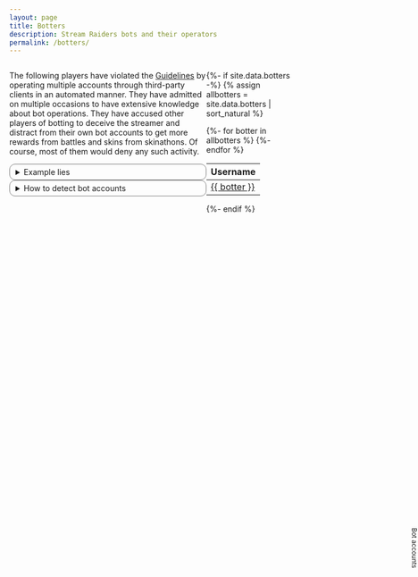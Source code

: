```yaml
---
layout: page
title: Botters
description: Stream Raiders bots and their operators
permalink: /botters/
---
```

<style>
  details {
    border: solid 1px gray;
    padding-left: 10px;
    border-radius: 10px;
    padding-right: 10px;
    padding-top: 5px;
    padding-bottom: 5px;
    user-select: none;
  }
  .dataTables_wrapper .dataTables_paginate .paginate_button
  {
    min-width: 0.2em !important;
    padding:.1em .1em !important;
  }
</style>

<div style="display: flex">
<div style="flex: 1">

<p>The following players have violated the <a href="https://captain.tv/guidelines" target="_blank" rel="noopener noreferrer">Guidelines</a> by operating multiple accounts through third-party clients in an automated manner. They have admitted on multiple occasions to have extensive knowledge about bot operations. They have accused other players of botting to deceive the streamer and distract from their own bot accounts to get more rewards from battles and skins from skinathons. Of course, most of them would deny any such activity.</p>

<details>
	<summary>Example lies</summary>
	<details>
		<summary>Tzepiboo</summary>
		<p style="font-size:smaller">In Treecle's channel on 25/09/2022:</p><blockquote>Yeah the bots like to inflate treecle's enemy count and then abandon her for loyalty chests</blockquote>
		<p style="font-size:smaller">In ShanChan's channel on 24/10/2022:</p><blockquote>They even had the nerve to claim I have extensive knowledge of botting and brag about it, which I don't</blockquote>
	</details>
	<details>
		<summary>L0ne_Hermit</summary>
    <p style="font-size:smaller">In byeol_rl's channel on 17/07/2022:</p><blockquote>Omg why the bots came after i placed my unit :rofl:</blockquote>
    <p style="font-size:smaller">In Teddiosg's channel on 19/07/2022:</p><blockquote>The bot problem</blockquote>
    <p style="font-size:smaller">In xsubcube's channel on 28/07/2022:</p><blockquote>i think the botter is here also</blockquote>
    <p style="font-size:smaller">In byeol_rl's channel on 30/07/2022:</p><blockquote>wah these bot armies</blockquote>
    <p style="font-size:smaller">In Teddiosg's channel on 03/02/2023:</p><blockquote>i still dunno why i was in the botter list</blockquote>
	</details>
</details>

<!-- <p style="font-size:larger"><b>Thanks to all players who report botting activity (including factual evidence) to us directly, helping keeping this list up-to-date!</b></p> -->

<details>
	<summary>How to detect bot accounts</summary>
	<p>Accounts which place units in loyalty chest battles (loyalty skin chest, loyalty gold chest, loyalty token chest, loyalty scroll chest, boss chest, superboss chest) without having gold loyalty with the captain are bot accounts. Real players always reach gold loyalty at the start of each event first to maximize the loot since the number of loyalty chests per event is limited and the loot obtained is heavily determined by the color of the loyalty swords.</p>
	<p style="font-size:smaller">Yes, this is not a good way to tell if someone is a bot, but it is much better than whatever nonsence many players and captains are employing using assumptions, suspicions, lack of game knowledge (i.e., suffering from the <a href="https://en.wikipedia.org/wiki/Dunning-Kruger_effect" target="_blank" rel="noopener noreferrer">Dunning–Kruger effect</a>) or even straight up name shaming, thereby harassing the players, <a href="/violators/" target="_blank" rel="noopener noreferrer">violating</a> the <a href="https://captain.tv/guidelines" target="_blank" rel="noopener noreferrer">Guidelines</a>.</p>
</details>

</div>
<input class="tab-shifter" id="tab-shifter" type="checkbox" style="opacity: 0; position: absolute; right: 0px; top:25%;"  />
<label for="tab-shifter" style="position: absolute; right: 0px; top:25%; z-index:1; cursor: pointer; font-size: smaller; text-align: center; writing-mode: vertical-lr; user-select: none;">Bot accounts</label>
<div class="shifter" style="flex: 0 30%; position: relative; overflow: hidden">
<div class="main-content" style="width: 100%">

{%- if site.data.botters -%}
{% assign allbotters = site.data.botters | sort_natural %}
<table id="botters-table">
  <thead>
    <tr>
      <th>Username</th>
    </tr>
  </thead>
{%- for botter in allbotters %}
  <tr><td><a href="https://docs.google.com/forms/d/e/1FAIpQLScMww5NMZzZLDgQnmrCSlQ-yL_l6qTrBEDxwwOds47_h10-hQ/viewform?entry.493095195=Cheating%2FAutomating%2FExploiting&entry.1613546988={{ botter }}&entry.1606568074=-" target="_blank" rel="noopener noreferrer">{{ botter }}</a></td></tr>
{%- endfor %}
</table>

{%- endif %}
</div>
<div class="overlay-content" style="position: absolute; z-index: 1; transition: 0.6s; top: 0%; left: 100%; background: #fff; width: 100%">

<p style="font-size:x-small">We offered CTV advanced bot detection tools but instead got counteroffered with a read-only access to the players database without any NDA restrictions under the premise that they could not care less about enforcing the <a href="https://captain.tv/guidelines" target="_blank" rel="noopener noreferrer">Guidelines</a> at the moment.</p>
<p style="font-size:x-small">Below is a sample of confirmed bot accounts. These aren't even trying to behave like humans. If you see your name here you should request a refund from your bot's lousy developer.</p>

{% if site.data.bots -%}

<table id="bots-table">
  <thead>
    <tr>
      <th>Username</th>
    </tr>
  </thead>
{%- assign totalShown = 0 -%}
{%- assign cutoffTS = 'today' | date:'%s' | minus:3456000 -%}
{%- for bot in site.data.bots -%}
  {%- assign shouldShow = false -%}
  {%- for entry in bot[1].activity -%}
    {%- assign activityStart = entry[0] | date:'%s' | plus:0 -%}
    {%- assign activityEnd = entry[1] | date:'%s' | plus:0 -%}
    {%- comment -%}
    Workarounds for recorded intervals of 7 or more days
    {%- endcomment -%}
    {%- if activityStart >= 1658440800 and activityStart <= 1659045600 and activityEnd >= 1658440800 and activityEnd <= 1659045600 -%}
      <!--{{ bot[0] }} {{ bot[1].userName }} {{ entry[0] }} {{ entry[1] }}-->
    {%- elsif activityStart >= 1660860000 and activityStart <= 1661464800 and activityEnd >= 1660860000 and activityEnd <= 1661464800 -%}
      <!--{{ bot[0] }} {{ bot[1].userName }} {{ entry[0] }} {{ entry[1] }}-->
    {%- elsif activityStart >= 1662069600 and activityStart <= 1662674400 and activityEnd >= 1662069600 and activityEnd <= 1662674400 -%}
      <!--{{ bot[0] }} {{ bot[1].userName }} {{ entry[0] }} {{ entry[1] }}-->
    {%- elsif activityStart >= 1665698400 and activityStart <= 1666303200 and activityEnd >= 1665698400 and activityEnd <= 1666303200 -%}
      <!--{{ bot[0] }} {{ bot[1].userName }} {{ entry[0] }} {{ entry[1] }}-->
    {%- elsif activityStart >= 1666908000 and activityStart <= 1667516400 and activityEnd >= 1666908000 and activityEnd <= 1667516400 -%}
      <!--{{ bot[0] }} {{ bot[1].userName }} {{ entry[0] }} {{ entry[1] }}-->
    {%- elsif activityStart >= 1667516400 and activityStart <= 1668121200 and activityEnd >= 1667516400 and activityEnd <= 1668121200 -%}
      <!--{{ bot[0] }} {{ bot[1].userName }} {{ entry[0] }} {{ entry[1] }}-->
    {%- elsif activityStart >= 1668726000 and activityStart <= 1669330800 and activityEnd >= 1668726000 and activityEnd <= 1669330800 -%}
      <!--{{ bot[0] }} {{ bot[1].userName }} {{ entry[0] }} {{ entry[1] }}-->
    {%- elsif activityStart >= 1671663600 and activityStart <= 1672959600 and activityEnd >= 1671663600 and activityEnd <= 1672959600 -%}
      <!--{{ bot[0] }} {{ bot[1].userName }} {{ entry[0] }} {{ entry[1] }}-->
    {%- elsif activityStart >= 1674774000 and activityStart <= 1675378800 and activityEnd >= 1674774000 and activityEnd <= 1675378800 -%}
      <!--{{ bot[0] }} {{ bot[1].userName }} {{ entry[0] }} {{ entry[1] }}-->
    {%- else -%}
      {%- if activityEnd > cutoffTS -%}
        {%- assign shouldShow = true -%}
      {%- endif -%}
    {%- endif -%}
  {%- endfor -%}
  {%- if shouldShow %}
  <tr><td><a href="https://docs.google.com/forms/d/e/1FAIpQLScMww5NMZzZLDgQnmrCSlQ-yL_l6qTrBEDxwwOds47_h10-hQ/viewform?entry.493095195=Cheating%2FAutomating%2FExploiting&entry.1613546988={{ bot[1].userName }}&entry.1606568074=-" target="_blank" rel="noopener noreferrer">{{ bot[1].userName }}</a>
    {%- assign totalShown = totalShown | plus:1 -%}
</td></tr>
  {%- endif -%}
{%- endfor %}
</table>
<!--{{totalShown}}-->

{%- endif %}
</div>

<script type="text/javascript" src="https://code.jquery.com/jquery-3.6.0.min.js"></script>
<script type="text/javascript" src="https://cdn.datatables.net/1.11.5/js/jquery.dataTables.min.js"></script>
<script type="text/javascript">
  (function() {
    let table1 = new DataTable('#botters-table', {
        "info": false,
        "paging": false,
        "ordering": false,
        "scrollY": 425,
        "scrollCollapse": true
    });
    let table2 = new DataTable('#bots-table', {
        "info": false,
        "paging": false,
        "scrollY": 290,
        "orderFixed": [ 0, 'asc' ]
    });
  })();
</script>

</div>
</div>
